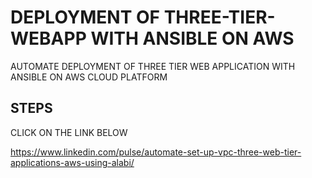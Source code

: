 # DEPLOYMENT OF THREE-TIER-WEBAPP WITH ANSIBLE ON AWS

AUTOMATE DEPLOYMENT OF THREE TIER WEB APPLICATION WITH ANSIBLE ON AWS CLOUD PLATFORM

## STEPS

CLICK ON THE LINK BELOW

https://www.linkedin.com/pulse/automate-set-up-vpc-three-web-tier-applications-aws-using-alabi/
